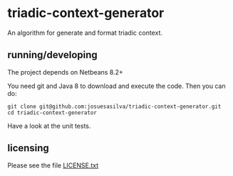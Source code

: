 # triadic-context-generator

An algorithm for generate and format triadic context.

## running/developing

The project depends on Netbeans 8.2+

You need git and Java 8 to download and execute the code. Then you can do:

```shell
git clone git@github.com:josuesasilva/triadic-context-generator.git
cd triadic-context-generator
```

Have a look at the unit tests.

## licensing

Please see the file [LICENSE.txt](https://github.com/josuesasilva/triadic-context-generator/blob/master/README.md)
